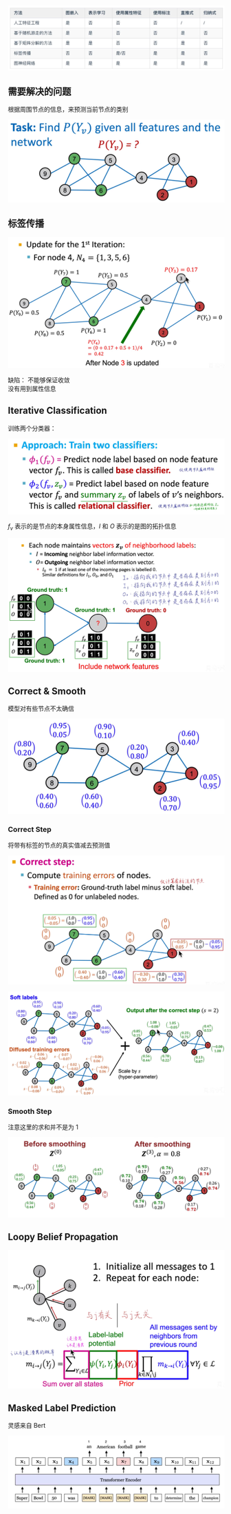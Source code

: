 
![800](6%20半监督节点分类/image-20240626192725648.png)


## 需要解决的问题
根据周围节点的信息，来预测当前节点的类别

![700](6%20半监督节点分类/image-20240626174228898.png)

## 标签传播
![800](6%20半监督节点分类/image-20240626175757486.png)

缺陷：
不能够保证收敛  
没有用到属性信息

## Iterative Classification
训练两个分类器：

![800](6%20半监督节点分类/image-20240626180509836.png)

$f_v$ 表示的是节点的本身属性信息，$I$ 和 $O$ 表示的是图的拓扑信息

![800](6%20半监督节点分类/image-20240626180856295.png)

## Correct & Smooth
模型对有些节点不太确信

![800](6%20半监督节点分类/image-20240626181513537.png)

### Correct Step
将带有标签的节点的真实值减去预测值

![800](6%20半监督节点分类/image-20240626181755614.png)

![800](6%20半监督节点分类/image-20240626182254771.png)

### Smooth Step
注意这里的求和并不是为 1

![800](6%20半监督节点分类/image-20240626182346001.png)


## Loopy Belief  Propagation

![800](6%20半监督节点分类/image-20240626192104333.png)

## Masked Label Prediction 
灵感来自 Bert

![800](6%20半监督节点分类/image-20240626192522361.png)

